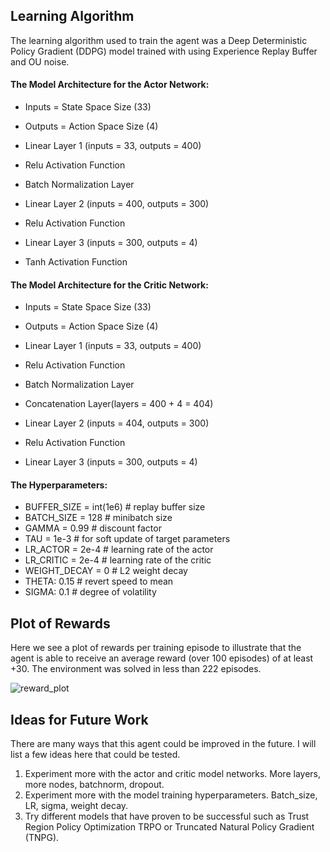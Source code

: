 ## Learning Algorithm

The learning algorithm used to train the agent was a Deep Deterministic Policy Gradient (DDPG) model trained with using Experience Replay Buffer and OU noise.

#### The Model Architecture for the Actor Network:

- Inputs = State Space Size (33)
- Outputs = Action Space Size (4)

- Linear Layer 1 (inputs = 33, outputs = 400)
- Relu Activation Function
- Batch Normalization Layer
- Linear Layer 2 (inputs = 400, outputs = 300)
- Relu Activation Function
- Linear Layer 3 (inputs = 300, outputs = 4)
- Tanh Activation Function


#### The Model Architecture for the Critic Network:

- Inputs = State Space Size (33)
- Outputs = Action Space Size (4)

- Linear Layer 1 (inputs = 33, outputs = 400)
- Relu Activation Function
- Batch Normalization Layer
- Concatenation Layer(layers = 400 + 4 = 404)
- Linear Layer 2 (inputs = 404, outputs = 300)
- Relu Activation Function
- Linear Layer 3 (inputs = 300, outputs = 4)

#### The Hyperparameters:

- BUFFER_SIZE = int(1e6)  # replay buffer size
- BATCH_SIZE = 128        # minibatch size
- GAMMA = 0.99            # discount factor
- TAU = 1e-3              # for soft update of target parameters
- LR_ACTOR = 2e-4         # learning rate of the actor
- LR_CRITIC = 2e-4        # learning rate of the critic
- WEIGHT_DECAY = 0        # L2 weight decay
- THETA: 0.15             # revert speed to mean
- SIGMA: 0.1              # degree of volatility

## Plot of Rewards

Here we see a plot of rewards per training episode to illustrate that the agent is able to receive an average reward (over 100 episodes) of at least +30. The environment was solved in less than 222 episodes.


![reward_plot](photos/reward_plot.png)

## Ideas for Future Work

There are many ways that this agent could be improved in the future. I will list a few ideas here that could be tested.

1. Experiment more with the actor and critic model networks. More layers, more nodes, batchnorm, dropout.
2. Experiment more with the model training hyperparameters. Batch_size, LR, sigma, weight decay.
3. Try different models that have proven to be successful such as Trust Region Policy Optimization TRPO or Truncated Natural Policy Gradient (TNPG).
